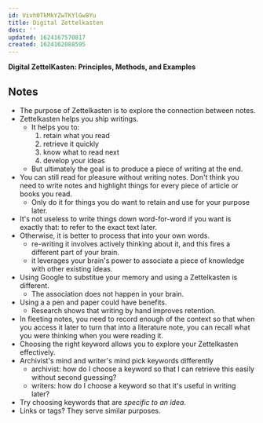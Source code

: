 ```yaml
---
id: Vivh0TkMkYZwTKYlGw8Yu
title: Digital Zettelkasten
desc: ''
updated: 1624167570817
created: 1624162088595
---
```


**Digital ZettelKasten: Principles, Methods, and Examples**

## Notes
- The purpose of Zettelkasten is to explore the connection between notes. 
- Zettelkasten helps you ship writings.
    - It helps you to:
        1. retain what you read
        1. retrieve it quickly
        1. know what to read next
        1. develop your ideas
    - But ultimately the goal is to produce a piece of writing at the end.
- You can still read for pleasure without writing notes. Don't think you need to write notes and highlight things for every piece of article or books you read.
    - Only do it for things you do want to retain and use for your purpose later.
- It's not useless to write things down word-for-word if you want is exactly that: to refer to the exact text later.
- Otherwise, it is better to process that into your own words.
    - re-writing it involves actively thinking about it, and this fires a different part of your brain.
    - it leverages your brain's power to associate a piece of knowledge with other existing ideas.
- Using Google to substitue your memory and using a Zettelkasten is different.
    - The association does not happen in your brain.
- Using a a pen and paper could have benefits.
    - Research shows that writing by hand improves retention.
- In fleeting notes, you need to record enough of the context so that when you access it later to turn that into a literature note, you can recall what you were thinking when you were reading it.
- Choosing the right keyword allows you to explore your Zettelkasten effectively.
- Archivist's mind and writer's mind pick keywords differently
    - archivist: how do I choose a keyword so that I can retrieve this easily without second guessing?
    - writers: how do I choose a keyword so that it's useful in writing later?
- Try choosing keywords that are _specific to an idea_.
- Links or tags? They serve similar purposes.
